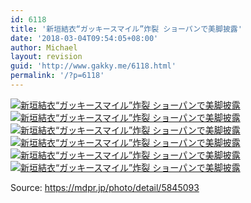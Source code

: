 ```yaml
---
id: 6118
title: '新垣結衣“ガッキースマイル”炸裂 ショーパンで美脚披露'
date: '2018-03-04T09:54:05+08:00'
author: Michael
layout: revision
guid: 'http://www.gakky.me/6118.html'
permalink: '/?p=6118'
---
```


[![新垣結衣“ガッキースマイル”炸裂 ショーパンで美脚披露](http://www.yui-aragaki.org/wp-content/uploads/2018/03/7.jpg)](http://www.yui-aragaki.org/wp-content/uploads/2018/03/7.jpg) [![新垣結衣“ガッキースマイル”炸裂 ショーパンで美脚披露](http://www.yui-aragaki.org/wp-content/uploads/2018/03/5.jpg)](http://www.yui-aragaki.org/wp-content/uploads/2018/03/5.jpg) [![新垣結衣“ガッキースマイル”炸裂 ショーパンで美脚披露](http://www.yui-aragaki.org/wp-content/uploads/2018/03/4.jpg)](http://www.yui-aragaki.org/wp-content/uploads/2018/03/4.jpg) [![新垣結衣“ガッキースマイル”炸裂 ショーパンで美脚披露](http://www.yui-aragaki.org/wp-content/uploads/2018/03/3.jpg)](http://www.yui-aragaki.org/wp-content/uploads/2018/03/3.jpg) [![新垣結衣“ガッキースマイル”炸裂 ショーパンで美脚披露](http://www.yui-aragaki.org/wp-content/uploads/2018/03/2.jpg)](http://www.yui-aragaki.org/wp-content/uploads/2018/03/2.jpg) [![新垣結衣“ガッキースマイル”炸裂 ショーパンで美脚披露](http://www.yui-aragaki.org/wp-content/uploads/2018/03/1.jpg)](http://www.yui-aragaki.org/wp-content/uploads/2018/03/1.jpg)

Source: <https://mdpr.jp/photo/detail/5845093>

<audio controls="controls" style="display: none;"></audio>